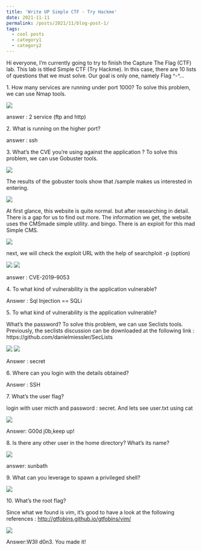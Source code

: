 ```yaml
---
title: 'Write UP Simple CTF - Try Hackme'
date: 2021-11-11
permalink: /posts/2021/11/blog-post-1/
tags:
  - cool posts
  - category1
  - category2
---
```

Hi everyone,
I’m currently going to try to finish the Capture The Flag (CTF) lab. This lab is titled Simple CTF (Try Hackme).
In this case, there are 10 lists of questions that we must solve. Our goal is only one, namely Flag ^-^…

<p>1. How many services are running under port 1000? To solve this problem, we can use Nmap tools.</p>
<img src="https://miro.medium.com/max/1100/1*plNMPV01Ii9816bBSVVr7A.webp">
<p>answer : 2 service (ftp and http) </p>

<p>2. What is running on the higher port?</p>
<p>answer : ssh </p>

<p>3. What’s the CVE you’re using against the application ? To solve this problem, we can use Gobuster tools.</p>
<img src="https://miro.medium.com/max/1100/1*1wzfbp-Ccxfcw9yEv9Y39A.webp">
<p>The results of the gobuster tools show that /sample makes us interested in entering. </p>
<img src="https://miro.medium.com/max/1100/1*uqWaaAn9Wj1TKwgCEFstNw.webp">
<p>At first glance, this website is quite normal. but after researching in detail. There is a gap for us to find out more. The information we get, the website uses the CMSmade simple utility. and bingo. There is an exploit for this mad Simple CMS.</p>
<img src="https://miro.medium.com/max/1100/1*ZXw4FtnJhBiru_nv_hOJ0Q.webp">
<p>next, we will check the exploit URL with the help of searchploit -p (option)</p>
<img src="https://miro.medium.com/max/1100/1*RStAEopgfJyVwd9kR9nyRA.webp">
<img src="https://miro.medium.com/max/1100/1*49_ODo82sjcgrB9WwKu0hQ.webp">
<p>answer : CVE-2019–9053</p>

<p>4. To what kind of vulnerability is the application vulnerable?</p>
<p>Answer : Sql Injection == SQLi</p>

<p>5. To what kind of vulnerability is the application vulnerable?</p>
<p>What’s the password? To solve this problem, we can use Seclists tools.
Previously, the seclists discussion can be downloaded at the following link : https://github.com/danielmiessler/SecLists</p>
<img src ="https://miro.medium.com/max/1100/1*C4wX3uR1ZMJ8nB0J5KuQeA.webp">
<img src ="https://miro.medium.com/max/640/1*sutr72W-EZ3k7uRjRZ5llQ.webp">
<p>Answer : secret</p>

<p>6. Where can you login with the details obtained?</p>
<p>Answer : SSH</p>

<p>7. What’s the user flag?

login with user micth and password : secret. And lets see user.txt using cat</p>

<img src="https://miro.medium.com/max/720/1*gEHUT8LeJTuVvWA_z7FCTA.webp">
<p>Answer: G00d j0b,keep up!</p>

<p>8. Is there any other user in the home directory? What’s its name?</p>
<img src="https://miro.medium.com/max/540/1*ruUzM5vTfq_zUlnLLxBPHg.webp">
<p>answer: sunbath</p>

<p>9. What can you leverage to spawn a privileged shell?</p>
<img src="https://miro.medium.com/max/640/1*AJ1pkuGlW1LFLZjVqEfXWQ.webp">

<p>10. What’s the root flag?

Since what we found is vim, it’s good to have a look at the following references : http://gtfobins.github.io/gtfobins/vim/</p>
<img src ="https://miro.medium.com/max/640/1*k62txqTLm1gHggR_-J4ZWg.webp">
<p>Answer:W3ll d0n3. You made it!</p>
<p></p>
